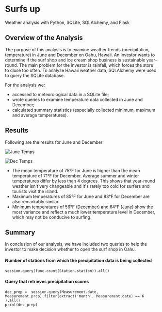 # Surfs up

Weather analysis with Python, SQLite, SQLAlchemy, and Flask

## Overview of the Analysis

The purpose of this analysis is to examine weather trends (precipitation, temperature) in June and December on Oahu, Hawaii. An investor wants to determine if the surf shop and ice cream shop business is sustainable year-round. The main problem for the investor is rainfall, which forces the store to close too often. To analyze Hawaii weather data, SQLAlchemy were used to query the SQLite database.

For the analysis we:
- accessed to meteorological data in a SQLite file;
- wrote queries to examine temperature data collected in June and December;
- calculated summary statistics (especially collected minimum, maximum and average temperatures).
## Results
Following are the results for June and December:

![June Temps](https://user-images.githubusercontent.com/66500222/175759242-d7d504a8-bc4b-4ece-8c15-d0eaefacde06.png)


![Dec Temps](https://user-images.githubusercontent.com/66500222/175759289-d8550d64-fcfc-4667-8bb5-ee267737d893.png)

- The mean temperature of 75°F for June is higher than the mean temperature of 71°F for December. Average summer and winter temperatures differ by less than 4 degrees. This shows that year-round weather isn't very changeable and it's rarely too cold for surfers and tourists visit the island.
- Maximum temperatures of 85°F for June and 83°F for December are also remarkably similar.
- Minimum temperatures of 56°F (December) and 64°F (June) show the most variance and reflect a much lower temperature level in December, which may not be conducive to surfing.

## Summary

In conclusion of our analysis, we have included two queries to help the investor to make decision whether to open the surf shop in Oahu. 

#### Number of stations from which the precipitation data is being collected  
```
session.query(func.count(Station.station)).all()
```

#### Query that retrieves precipitation scores
```
dec_prep =  session.query(Measurement.date, Measurement.prcp).filter(extract('month', Measurement.date) == 6 ).all()
print(dec_prep)
```
